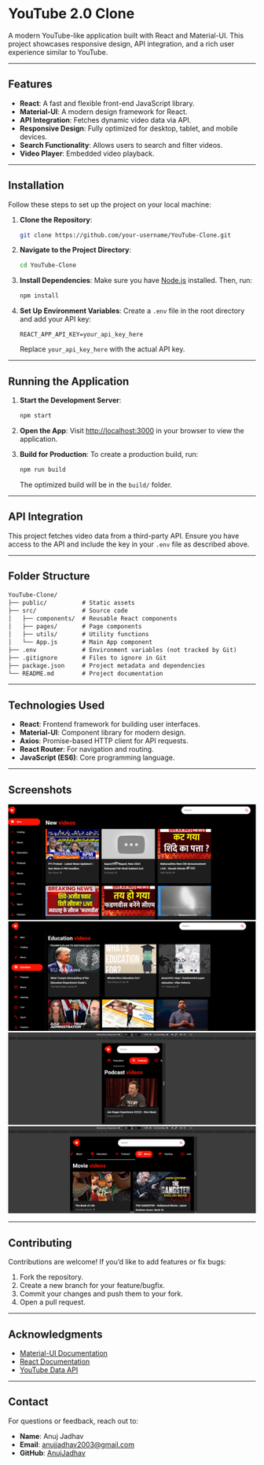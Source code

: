 # YouTube 2.0 Clone

A modern YouTube-like application built with React and Material-UI. This project showcases responsive design, API integration, and a rich user experience similar to YouTube.

---

## Features
- **React**: A fast and flexible front-end JavaScript library.
- **Material-UI**: A modern design framework for React.
- **API Integration**: Fetches dynamic video data via API.
- **Responsive Design**: Fully optimized for desktop, tablet, and mobile devices.
- **Search Functionality**: Allows users to search and filter videos.
- **Video Player**: Embedded video playback.

---

## Installation

Follow these steps to set up the project on your local machine:

1. **Clone the Repository**:
   ```bash
   git clone https://github.com/your-username/YouTube-Clone.git
   ```

2. **Navigate to the Project Directory**:
   ```bash
   cd YouTube-Clone
   ```

3. **Install Dependencies**:
   Make sure you have [Node.js](https://nodejs.org/) installed. Then, run:
   ```bash
   npm install
   ```

4. **Set Up Environment Variables**:
   Create a `.env` file in the root directory and add your API key:
   ```plaintext
   REACT_APP_API_KEY=your_api_key_here
   ```

   Replace `your_api_key_here` with the actual API key.

---

## Running the Application

1. **Start the Development Server**:
   ```bash
   npm start
   ```

2. **Open the App**:
   Visit [http://localhost:3000](http://localhost:3000) in your browser to view the application.

3. **Build for Production**:
   To create a production build, run:
   ```bash
   npm run build
   ```
   The optimized build will be in the `build/` folder.

---

## API Integration

This project fetches video data from a third-party API. Ensure you have access to the API and include the key in your `.env` file as described above.

---

## Folder Structure
```
YouTube-Clone/
├── public/          # Static assets
├── src/             # Source code
│   ├── components/  # Reusable React components
│   ├── pages/       # Page components
│   ├── utils/       # Utility functions
│   └── App.js       # Main App component
├── .env             # Environment variables (not tracked by Git)
├── .gitignore       # Files to ignore in Git
├── package.json     # Project metadata and dependencies
└── README.md        # Project documentation
```

---

## Technologies Used

- **React**: Frontend framework for building user interfaces.
- **Material-UI**: Component library for modern design.
- **Axios**: Promise-based HTTP client for API requests.
- **React Router**: For navigation and routing.
- **JavaScript (ES6)**: Core programming language.

---

## Screenshots

![Screenshot](public\images\Screenshot1.png)
![Screenshot](public\images\Screenshot2.png)
![Screenshot](public\images\Screenshot3.png)
![Screenshot](public\images\Screenshot4.png)


---

## Contributing

Contributions are welcome! If you’d like to add features or fix bugs:

1. Fork the repository.
2. Create a new branch for your feature/bugfix.
3. Commit your changes and push them to your fork.
4. Open a pull request.

---

## Acknowledgments

- [Material-UI Documentation](https://mui.com/)
- [React Documentation](https://reactjs.org/)
- [YouTube Data API](https://developers.google.com/youtube/v3)

---

## Contact

For questions or feedback, reach out to:
- **Name**: Anuj Jadhav
- **Email**: anujjadhav2003@gmail.com
- **GitHub**: [AnujJadhav](https://github.com/aj-024)


